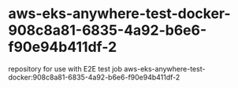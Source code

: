 # aws-eks-anywhere-test-docker-908c8a81-6835-4a92-b6e6-f90e94b411df-2
repository for use with E2E test job aws-eks-anywhere-test-docker:908c8a81-6835-4a92-b6e6-f90e94b411df-2
